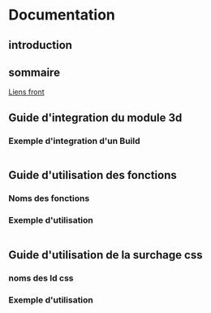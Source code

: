 

# Documentation

## introduction


## sommaire
[Liens front](https://bitbucket.org/jozait/light-and-shadow-react-car-config/src/webpack/canvas_front/README.md)

## Guide d'integration du module 3d
###  Exemple d'integration d'un Build
````javascript
````

## Guide d'utilisation des fonctions
### Noms des fonctions
### Exemple d'utilisation
````javascript

````

## Guide d'utilisation de la surchage css
### noms des Id css
### Exemple d'utilisation
````javascript

````